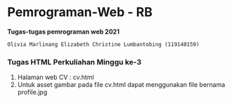 # Pemrograman-Web - RB
**Tugas-tugas pemrograman web 2021**

`Olivia Marlinang Elizabeth Christine Lumbantobing (119140159)`

### Tugas HTML Perkuliahan Minggu ke-3
1. Halaman web CV : cv.html
2. Untuk asset gambar pada file cv.html dapat menggunakan file bernama profile.jpg
